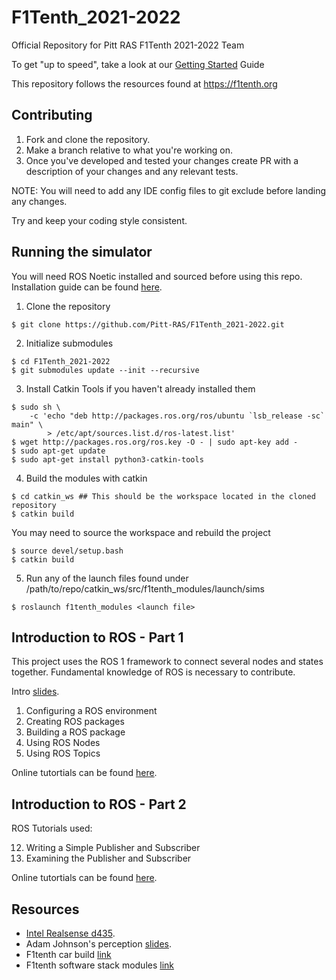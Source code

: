 # F1Tenth_2021-2022
Official Repository for Pitt RAS F1Tenth 2021-2022 Team

To get "up to speed", take a look at our [Getting Started](https://docs.google.com/document/d/1MPcZuDyK1n8SSpPkCYEtRkjRHpZaNV0-Qj5Cd3Ra4kE/edit?usp=sharing) Guide

This repository follows the resources found at https://f1tenth.org

## Contributing

1. Fork and clone the repository.
2. Make a branch relative to what you're working on.
3. Once you've developed and tested your changes create PR with a description of your changes and any relevant tests.

NOTE: You will need to add any IDE config files to git exclude before landing any changes.

Try and keep your coding style consistent.

## Running the simulator

You will need ROS Noetic installed and sourced before using this repo. Installation guide can be found [here](http://wiki.ros.org/noetic/Installation/Ubuntu).

1. Clone the repository
```
$ git clone https://github.com/Pitt-RAS/F1Tenth_2021-2022.git
```
2. Initialize submodules
```
$ cd F1Tenth_2021-2022
$ git submodules update --init --recursive
```
3. Install Catkin Tools if you haven't already installed them
```
$ sudo sh \
    -c 'echo "deb http://packages.ros.org/ros/ubuntu `lsb_release -sc` main" \
        > /etc/apt/sources.list.d/ros-latest.list'
$ wget http://packages.ros.org/ros.key -O - | sudo apt-key add -
$ sudo apt-get update
$ sudo apt-get install python3-catkin-tools
```
4. Build the modules with catkin
```
$ cd catkin_ws ## This should be the workspace located in the cloned repository
$ catkin build
```
You may need to source the workspace and rebuild the project
```
$ source devel/setup.bash
$ catkin build
```
5. Run any of the launch files found under /path/to/repo/catkin_ws/src/f1tenth_modules/launch/sims
```
$ roslaunch f1tenth_modules <launch file>
```


## Introduction to ROS - Part 1

This project uses the ROS 1 framework to connect several nodes and states together. Fundamental knowledge of
ROS is necessary to contribute.

Intro [slides](https://docs.google.com/presentation/d/10-BS7uOYaSVuBZqPPlhUMrAvJ8rqE7bGuX3cjUwzc6Q/edit?usp=sharing).

1. Configuring a ROS environment
2. Creating ROS packages
3. Building a ROS package
4. Using ROS Nodes
5. Using ROS Topics

Online tutortials can be found [here](http://wiki.ros.org/ROS/Tutorials).

## Introduction to ROS - Part 2

ROS Tutorials used:

12. Writing a Simple Publisher and Subscriber
13. Examining the Publisher and Subscriber

Online tutortials can be found [here](http://wiki.ros.org/ROS/Tutorials).


## Resources

- [Intel Realsense d435](https://www.intelrealsense.com/depth-camera-d435/).
- Adam Johnson's perception [slides](https://docs.google.com/presentation/d/1OpZpCFbR4MlRBM9_tBVKmbXkI15ABNUqcTTLkb2kKVQ/edit?usp=sharing).
- F1tenth car build [link](https://f1tenth.org/build.html)
- F1tenth software stack modules [link](https://f1tenth.org/learn.html)


